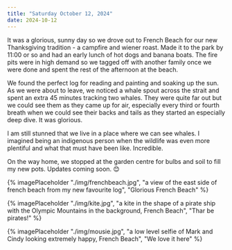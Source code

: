 ```yaml
---
title: "Saturday October 12, 2024"
date: 2024-10-12
---
```


It was a glorious, sunny day so we drove out to French Beach for our new Thanksgiving tradition - a campfire and wiener roast.   Made it to the park by 11:00 or so and had an early lunch of hot dogs and banana boats.  The fire pits were in high demand so we tagged off with another family once we were done and spent the rest of the afternoon at the beach.

We found the perfect log for reading and painting and soaking up the sun.  As we were about to leave, we noticed a whale spout across the strait and spent an extra 45 minutes tracking two whales.  They were quite far out but we could see them as they came up for air, especially every third or fourth breath when we could see their backs and tails as they started an especially deep dive.   It was glorious.

I am still stunned that we live in a place where we can see whales.  I imagined being an indigenous person when the wildlife was even more plentiful and what that must have been like.  Incredible.

On the way home, we stopped at the garden centre for bulbs and soil to fill my new pots.  Updates coming soon.  😊 

{% imagePlaceholder "./img/frenchbeach.jpg", "a view of the east side of french beach from my new favourite log", "Glorious French Beach" %}

{% imagePlaceholder "./img/kite.jpg", "a kite in the shape of a pirate ship with the Olympic Mountains in the background, French Beach", "Thar be pirates!" %}

{% imagePlaceholder "./img/mousie.jpg", "a low level selfie of Mark and Cindy looking extremely happy, French Beach", "We love it here" %}